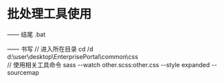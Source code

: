 # 批处理工具使用
—— 结尾 .bat

—— 书写
// 进入所在目录
cd /d d:\user\desktop\EnterprisePortal\common\css  
// 使用相关工具命令
sass --watch other.scss:other.css --style expanded --sourcemap